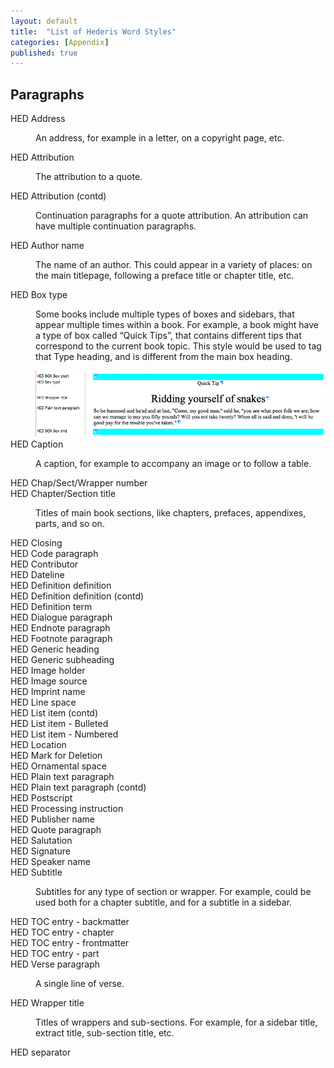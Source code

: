 ```yaml
---
layout: default
title:  "List of Hederis Word Styles"
categories: [Appendix]
published: true
---
```


<section class="hwprsubsectionstart" data-hederis-type="hwprsubsectionstart" id="pNUG1ekAp" data-type="subsection"><h1 data-hederis-type="hblktitle" class="hblktitle" id="pASxw5Chu">Paragraphs</h1>
    <dl class="hwprdef-liststart" data-hederis-type="hwprdef-liststart" id="pHSwCtV6K"><dt data-hederis-type="hblkdefterm" class="hblkdefterm" id="pD68dYVCE">HED Address</dt>
    <dd class="hblkdefinition" data-hederis-type="hblkdefinition" id="liD2QGeyxj"><p class="hblkdefinition" data-hederis-type="hblkdefinition" id="pj8onXxiT">An address, for example in a letter, on a copyright page, etc.</p></dd>
    <dt data-hederis-type="hblkdefterm" class="hblkdefterm" id="pXghqjkbV">HED Attribution</dt>
    <dd class="hblkdefinition" data-hederis-type="hblkdefinition" id="li1kMO3mrv"><p class="hblkdefinition" data-hederis-type="hblkdefinition" id="peHhLxfmX">The attribution to a quote.</p></dd>
    <dt data-hederis-type="hblkdefterm" class="hblkdefterm" id="pOJ3BsY2m">HED Attribution (contd)</dt>
    <dd class="hblkdefinition" data-hederis-type="hblkdefinition" id="liOqt0dT3d"><p class="hblkdefinition" data-hederis-type="hblkdefinition" id="p2e31LcEV">Continuation paragraphs for a quote attribution. An attribution can have multiple continuation paragraphs.</p></dd>
    <dt data-hederis-type="hblkdefterm" class="hblkdefterm" id="pM9cSDeXu">HED Author name</dt>
    <dd class="hblkdefinition" data-hederis-type="hblkdefinition" id="lihIKp0yfi"><p class="hblkdefinition" data-hederis-type="hblkdefinition" id="p9avYcwPl">The name of an author. This could appear in a variety of places: on the main titlepage, following a preface title or chapter title, etc.</p></dd>
    <dt data-hederis-type="hblkdefterm" class="hblkdefterm" id="pwTBwUCHq">HED Box type</dt>
    <dd class="hblkdefinition" data-hederis-type="hblkdefinition" id="liteIVmVfx"><p class="hblkdefinition" data-hederis-type="hblkdefinition" id="pFnaH1xyI">Some books include multiple types of boxes and sidebars, that appear multiple times within a book. For example, a book might have a type of box called &#8220;Quick Tips&#8221;, that contains different tips that correspond to the current book topic. This style would be used to tag that Type heading, and is different from the main box heading.</p><img data-hederis-type="hblkimg" class="hblkimg" id="p4yDKeQxC" src="/images/boxtype.png"/>
    </dd>
    <dt data-hederis-type="hblkdefterm" class="hblkdefterm" id="pxn2i8L4a">HED Caption</dt>
    <dd class="hblkdefinition" data-hederis-type="hblkdefinition" id="li4F5OidVL"><p class="hblkdefinition" data-hederis-type="hblkdefinition" id="pR5deDJm1">A caption, for example to accompany an image or to follow a table.</p></dd>
    <dt data-hederis-type="hblkdefterm" class="hblkdefterm" id="ppeg2EIYq">HED Chap/Sect/Wrapper number</dt>
    <dt data-hederis-type="hblkdefterm" class="hblkdefterm" id="p4HgAKAFR">HED Chapter/Section title</dt>
    <dd class="hblkdefinition" data-hederis-type="hblkdefinition" id="li9WL6f64s"><p class="hblkdefinition" data-hederis-type="hblkdefinition" id="pkLF6CImH">Titles of main book sections, like chapters, prefaces, appendixes, parts, and so on.</p></dd>
    <dt data-hederis-type="hblkdefterm" class="hblkdefterm" id="pdvwTcz8Q">HED Closing</dt>
    <dt data-hederis-type="hblkdefterm" class="hblkdefterm" id="p1FvxReMP">HED Code paragraph</dt>
    <dt data-hederis-type="hblkdefterm" class="hblkdefterm" id="pgNSfVHoU">HED Contributor</dt>
    <dt data-hederis-type="hblkdefterm" class="hblkdefterm" id="pJnQGc9CH">HED Dateline</dt>
    <dt data-hederis-type="hblkdefterm" class="hblkdefterm" id="p78crIYHz">HED Definition definition</dt>
    <dt data-hederis-type="hblkdefterm" class="hblkdefterm" id="pJFYDAHZr">HED Definition definition (contd)</dt>
    <dt data-hederis-type="hblkdefterm" class="hblkdefterm" id="pSWyTmiq6">HED Definition term</dt>
    <dt data-hederis-type="hblkdefterm" class="hblkdefterm" id="ptOMaZ4Nd">HED Dialogue paragraph</dt>
    <dt data-hederis-type="hblkdefterm" class="hblkdefterm" id="pOLHyxbQn">HED Endnote paragraph</dt>
    <dt data-hederis-type="hblkdefterm" class="hblkdefterm" id="pSGZcEClU">HED Footnote paragraph</dt>
    <dt data-hederis-type="hblkdefterm" class="hblkdefterm" id="pI4LXcyWf">HED Generic heading</dt>
    <dt data-hederis-type="hblkdefterm" class="hblkdefterm" id="po9Ccc0L3">HED Generic subheading</dt>
    <dt data-hederis-type="hblkdefterm" class="hblkdefterm" id="pMJgqlKLI">HED Image holder</dt>
    <dt data-hederis-type="hblkdefterm" class="hblkdefterm" id="pHxmEKP0C">HED Image source</dt>
    <dt data-hederis-type="hblkdefterm" class="hblkdefterm" id="pYO1HSTEx">HED Imprint name</dt>
    <dt data-hederis-type="hblkdefterm" class="hblkdefterm" id="pGbpE5fRg">HED Line space</dt>
    <dt data-hederis-type="hblkdefterm" class="hblkdefterm" id="pkMCYZNMd">HED List item (contd)</dt>
    <dt data-hederis-type="hblkdefterm" class="hblkdefterm" id="pjEjGH4Ct">HED List item - Bulleted</dt>
    <dt data-hederis-type="hblkdefterm" class="hblkdefterm" id="p90xXd4TK">HED List item - Numbered</dt>
    <dt data-hederis-type="hblkdefterm" class="hblkdefterm" id="pR98m0p6A">HED Location</dt>
    <dt data-hederis-type="hblkdefterm" class="hblkdefterm" id="pac5dlA3m">HED Mark for Deletion</dt>
    <dt data-hederis-type="hblkdefterm" class="hblkdefterm" id="pVLIkMwwS">HED Ornamental space</dt>
    <dt data-hederis-type="hblkdefterm" class="hblkdefterm" id="phCJHZ67h">HED Plain text paragraph</dt>
    <dt data-hederis-type="hblkdefterm" class="hblkdefterm" id="pDbBebm0p">HED Plain text paragraph (contd)</dt>
    <dt data-hederis-type="hblkdefterm" class="hblkdefterm" id="pgQrXWgY9">HED Postscript</dt>
    <dt data-hederis-type="hblkdefterm" class="hblkdefterm" id="pvAi3aHIX">HED Processing instruction</dt>
    <dt data-hederis-type="hblkdefterm" class="hblkdefterm" id="pY6NlwiBF">HED Publisher name</dt>
    <dt data-hederis-type="hblkdefterm" class="hblkdefterm" id="psHKD93eT">HED Quote paragraph</dt>
    <dt data-hederis-type="hblkdefterm" class="hblkdefterm" id="pyBLIalNX">HED Salutation</dt>
    <dt data-hederis-type="hblkdefterm" class="hblkdefterm" id="pHX0ajt1T">HED Signature</dt>
    <dt data-hederis-type="hblkdefterm" class="hblkdefterm" id="pv9lhUkpJ">HED Speaker name</dt>
    <dt data-hederis-type="hblkdefterm" class="hblkdefterm" id="pyPYEPZWF">HED Subtitle</dt>
    <dd class="hblkdefinition" data-hederis-type="hblkdefinition" id="li8EUjUEHe"><p class="hblkdefinition" data-hederis-type="hblkdefinition" id="pqZSMAuS1">Subtitles for any type of section or wrapper. For example, could be used both for a chapter subtitle, and for a subtitle in a sidebar.</p></dd>
    <dt data-hederis-type="hblkdefterm" class="hblkdefterm" id="pVW0TKVXf">HED TOC entry - backmatter</dt>
    <dt data-hederis-type="hblkdefterm" class="hblkdefterm" id="pCd818VBX">HED TOC entry - chapter</dt>
    <dt data-hederis-type="hblkdefterm" class="hblkdefterm" id="p6DWAnV6G">HED TOC entry - frontmatter</dt>
    <dt data-hederis-type="hblkdefterm" class="hblkdefterm" id="pPdaWfMjN">HED TOC entry - part</dt>
    <dt data-hederis-type="hblkdefterm" class="hblkdefterm" id="pu789xmyO">HED Verse paragraph</dt>
    <dd class="hblkdefinition" data-hederis-type="hblkdefinition" id="liEOBCygdM"><p class="hblkdefinition" data-hederis-type="hblkdefinition" id="pM6q1tuaK">A single line of verse.</p></dd>
    <dt data-hederis-type="hblkdefterm" class="hblkdefterm" id="prh2u8KhY">HED Wrapper title</dt>
    <dd class="hblkdefinition" data-hederis-type="hblkdefinition" id="lidRnGNozs"><p class="hblkdefinition" data-hederis-type="hblkdefinition" id="pmFHDN9Is">Titles of wrappers and sub-sections. For example, for a sidebar title, extract title, sub-section title, etc.</p></dd>
    <dt data-hederis-type="hblkdefterm" class="hblkdefterm" id="p6aE9gQcj">HED separator</dt>
    </dl>
    </section>
    